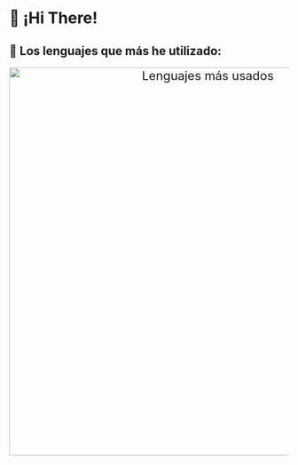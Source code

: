 # 👋 ¡Hi There!

## 🚀 Los lenguajes que más he utilizado:
<p align="center">
  <img
    src="https://github-readme-stats1-fjrbachs-projects.vercel.app/api/top-langs/?username=FJRBach&layout=compact&langs_count=8&hide=css,html,blade&theme=transparent&card_width=600&custom_title=Lenguajes%20más%20usados&count_private=true"
    alt="Lenguajes más usados"
    style="max-width: 100%; min-width: 300px; width: 700px; height: auto; font-size: 22px;"
  >
</p>
